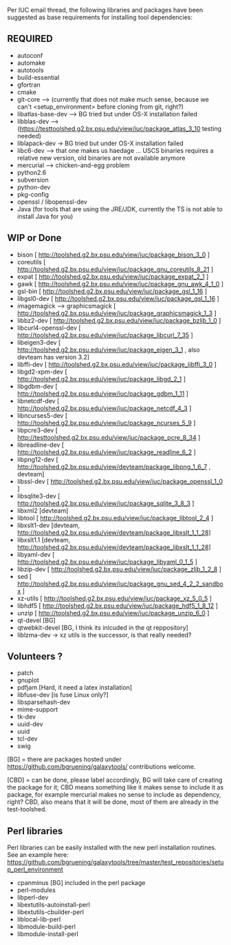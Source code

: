 Per IUC email thread, the following libraries and packages have been suggested as base requirements for installing tool dependencies:

## REQUIRED

* autoconf                 
* automake
* autotools 
* build-essential
* gfortran
* cmake
* git-core --> (currently that does not make much sense, because we can't <setup_environment> before cloning from git, right?)
* libatlas-base-dev --> BG tried but under OS-X installation failed 
* libblas-dev --> (https://testtoolshed.g2.bx.psu.edu/view/iuc/package_atlas_3_10 testing needed)
* liblapack-dev -> BG tried but under OS-X installation failed
* libc6-dev --> that one makes us haedage ... USCS binaries requires a relative new version, old binaries are not available anymore                 
* mercurial --> chicken-and-egg problem
* python2.6
* subversion 
* python-dev
* pkg-config
* openssl / libopenssl-dev
* Java (for tools that are using the JRE/JDK, currently the TS is not able to install Java for you)                

## WIP or Done

    
* bison [ http://toolshed.g2.bx.psu.edu/view/iuc/package_bison_3_0 ]
* coreutils [ http://toolshed.g2.bx.psu.edu/view/iuc/package_gnu_coreutils_8_21 ]      
* expat [ http://toolshed.g2.bx.psu.edu/view/iuc/package_expat_2_1 ]                     
* gawk [ http://toolshed.g2.bx.psu.edu/view/iuc/package_gnu_awk_4_1_0 ]
* gsl-bin [ http://toolshed.g2.bx.psu.edu/view/iuc/package_gsl_1_16 ]             
* libgsl0-dev [ http://toolshed.g2.bx.psu.edu/view/iuc/package_gsl_1_16 ]
* imagemagick --> graphicsmagick [ http://toolshed.g2.bx.psu.edu/view/iuc/package_graphicsmagick_1_3 ]
* libbz2-dev [ http://toolshed.g2.bx.psu.edu/view/iuc/package_bzlib_1_0 ]
* libcurl4-openssl-dev [ http://toolshed.g2.bx.psu.edu/view/iuc/package_libcurl_7_35 ]
* libeigen3-dev [ http://toolshed.g2.bx.psu.edu/view/iuc/package_eigen_3_1 , also devteam has version 3.2]
* libffi-dev [ http://toolshed.g2.bx.psu.edu/view/iuc/package_libffi_3_0 ]
* libgd2-xpm-dev [ http://toolshed.g2.bx.psu.edu/view/iuc/package_libgd_2_1 ]
* libgdbm-dev [ http://toolshed.g2.bx.psu.edu/view/iuc/package_gdbm_1_11 ]               
* libnetcdf-dev [ http://toolshed.g2.bx.psu.edu/view/iuc/package_netcdf_4_3 ]
* libncurses5-dev [ http://toolshed.g2.bx.psu.edu/view/iuc/package_ncurses_5_9 ]              
* libpcre3-dev  [ http://testtoolshed.g2.bx.psu.edu/view/iuc/package_pcre_8_34 ]               
* libreadline-dev [ http://toolshed.g2.bx.psu.edu/view/iuc/package_readline_6_2 ]
* libpng12-dev [ http://toolshed.g2.bx.psu.edu/view/devteam/package_libpng_1_6_7 , devteam]                
* libssl-dev [ http://toolshed.g2.bx.psu.edu/view/iuc/package_openssl_1_0 ]
* libsqlite3-dev [ http://toolshed.g2.bx.psu.edu/view/iuc/package_sqlite_3_8_3 ]          
* libxml2 [devteam]
* libtool [ http://toolshed.g2.bx.psu.edu/view/iuc/package_libtool_2_4 ]             
* libxslt1-dev [devteam, http://toolshed.g2.bx.psu.edu/view/devteam/package_libxslt_1_1_28]
* libxslt1.1 [devteam, http://toolshed.g2.bx.psu.edu/view/devteam/package_libxslt_1_1_28] 
* libyaml-dev [ http://toolshed.g2.bx.psu.edu/view/iuc/package_libyaml_0_1_5 ]
* libzip-dev  [ http://toolshed.g2.bx.psu.edu/view/iuc/package_zlib_1_2_8 ]                 
* sed [ http://toolshed.g2.bx.psu.edu/view/iuc/package_gnu_sed_4_2_2_sandbox ]
* xz-utils [ http://toolshed.g2.bx.psu.edu/view/iuc/package_xz_5_0_5 ] 
* libhdf5 [ http://toolshed.g2.bx.psu.edu/view/iuc/package_hdf5_1_8_12 ] 
* unzip [ http://toolshed.g2.bx.psu.edu/view/iuc/package_unzip_6_0 ]
* qt-devel [BG]
* qtwebkit-devel [BG, I think its inlcuded in the qt reppository]           
* liblzma-dev  -> xz utils is the successor, is that really needed?

## Volunteers ?

* patch
* gnuplot
* pdfjam [Hard, it need a latex installation]                      
* libfuse-dev [is fuse Linux only?]
* libsparsehash-dev
* mime-support                  
* tk-dev                       
* uuid-dev
* uuid                         
* tcl-dev
* swig                   

[BG] = there are packages hosted under https://github.com/bgruening/galaxytools/ contributions welcome.

[CBD] = can be done, please label accordingly, BG will take care of creating the package for it; CBD means something like it makes sense to include it as package, for example mercurial makes no sense to include as dependency, right?
CBD, also means that it will be done, most of them are already in the test-toolshed.



## Perl libraries

Perl libraries can be easily installed with the new perl installation routines.
See an example here: https://github.com/bgruening/galaxytools/tree/master/test_repositories/setup_perl_environment

* cpanminus [BG] included in the perl package
* perl-modules
* libperl-dev
* libextutils-autoinstall-perl
* libextutils-cbuilder-perl    
* liblocal-lib-perl            
* libmodule-build-perl
* libmodule-install-perl    

